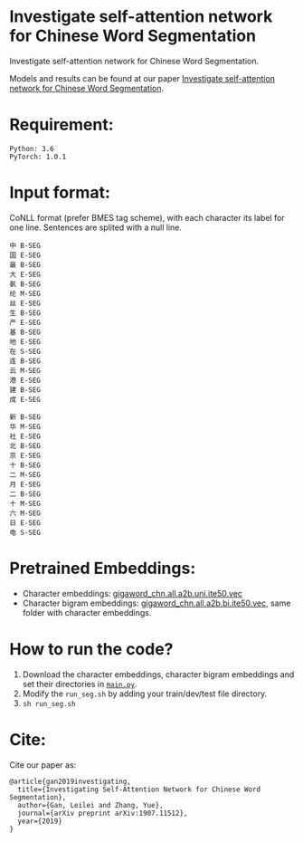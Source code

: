 Investigate self-attention network for Chinese Word Segmentation
====

Investigate self-attention network for Chinese Word Segmentation. 

Models and results can be found at our paper 
[Investigate self-attention network for Chinese Word Segmentation](https://arxiv.org/abs/1907.11512). 


Requirement:
======
	Python: 3.6   
	PyTorch: 1.0.1 


Input format:
======
CoNLL format (prefer BMES tag scheme), with each character its label for one line. Sentences are splited with a null line.

	中 B-SEG
	国 E-SEG
	最 B-SEG
	大 E-SEG
	氨 B-SEG
	纶 M-SEG
	丝 E-SEG
	生 B-SEG
	产 E-SEG
	基 B-SEG
	地 E-SEG
	在 S-SEG
	连 B-SEG
	云 M-SEG
	港 E-SEG
	建 B-SEG
	成 E-SEG

	新 B-SEG
	华 M-SEG
	社 E-SEG
	北 B-SEG
	京 E-SEG
	十 B-SEG
	二 M-SEG
	月 E-SEG
	二 B-SEG
	十 M-SEG
	六 M-SEG
	日 E-SEG
	电 S-SEG

Pretrained Embeddings:
====

* Character embeddings: [gigaword_chn.all.a2b.uni.ite50.vec](https://pan.baidu.com/s/1pLO6T9D)
* Character bigram embeddings: [gigaword_chn.all.a2b.bi.ite50.vec](https://pan.baidu.com/s/1pLO6T9D), same folder with character embeddings.

How to run the code?
====
1. Download the character embeddings, character bigram embeddings and set their directories in [`main.py`](https://github.com/jiesutd/SubwordEncoding-CWS/blob/41d6671ecac8209901f77001bf68d33b8b128e01/main.py#L395).
2. Modify the `run_seg.sh` by adding your train/dev/test file directory.
3. `sh run_seg.sh`



Cite: 
========
Cite our paper as:

    @article{gan2019investigating,
      title={Investigating Self-Attention Network for Chinese Word Segmentation},
      author={Gan, Leilei and Zhang, Yue},
      journal={arXiv preprint arXiv:1907.11512},
      year={2019}
    }